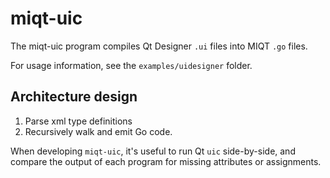 # miqt-uic

The miqt-uic program compiles Qt Designer `.ui` files into MIQT `.go` files.

For usage information, see the `examples/uidesigner` folder.

## Architecture design

1. Parse xml type definitions
2. Recursively walk and emit Go code.

When developing `miqt-uic`, it's useful to run Qt `uic` side-by-side, and compare the output of each program for missing attributes or assignments.
